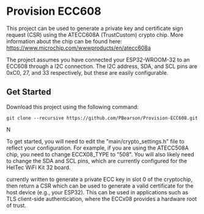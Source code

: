 # Provision ECC608

This project can be used to generate a private key and certificate sign request (CSR) using the ATECC608A (TrustCustom) crypto chip. More information about the chip can be found here: https://www.microchip.com/wwwproducts/en/atecc608a

The project assumes you have connected your ESP32-WROOM-32 to an ECC608 through a I2C connection. The I2C address, SDA, and SCL pins are 0xC0, 27, and 33 respectively, but these are easily configurable.

## Get Started

Download this project using the following command:

```
git clone --recursive https://github.com/PBearson/Provision-ECC608.git
```

N

To get started, you will need to edit the "main/crypto_settings.h" file to reflect your configuration. For example, if you are using the ATECC508A chip, you need to change ECCX08_TYPE to "508". You will also likely need to change the SDA and SCL pins, which are currently configured for the HelTec WiFi Kit 32 board.



currently written to generate a private ECC key in slot 0 of the cryptochip, then return a CSR which can be used to generate a valid certificate for the host device (e.g., your ESP32). This can be used in applications such as TLS client-side authentication, where the ECCx08 provides a hardware root of trust.
